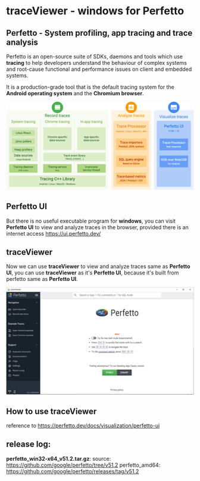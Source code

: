 # traceViewer - windows for Perfetto
## Perfetto - System profiling, app tracing and trace analysis

Perfetto is an open-source suite of SDKs, daemons and tools which use
**tracing** to help developers understand the behaviour of complex systems and
root-cause functional and performance issues on client and embedded systems.

It is a production-grade tool that is the default tracing system for the
**Android operating system** and the **Chromium browser**.

![](docs/images/perfetto-stack.png)

## Perfetto UI
But there is no useful executable program for **windows**, you can visit **Perfetto UI** to view and analyze traces in the browser, provided there is an internet access https://ui.perfetto.dev/ 

## traceViewer
Now we can use **traceViewer** to view and analyze traces same as **Perfetto UI**, you can use **traceViewer** as it's **Perfetto UI**, because it's built from perfetto same as **Perfetto UI**.

![](docs/images/traceViewer.png)

## How to use **traceViewer**
reference to https://perfetto.dev/docs/visualization/perfetto-ui

## release log:

**perfetto_win32-x64_v51.2.tar.gz**:
source:
https://github.com/google/perfetto/tree/v51.2
perfetto_amd64:
https://github.com/google/perfetto/releases/tag/v51.2

